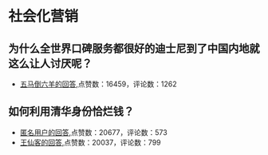 #  社会化营销 
## 为什么全世界口碑服务都很好的迪士尼到了中国内地就这么让人讨厌呢？
- [五马倒六羊的回答](https://www.zhihu.com/question/339825332/answer/836195388),点赞数：16459，评论数：1262
## 如何利用清华身份恰烂钱？
- [匿名用户的回答](https://www.zhihu.com/question/391948709/answer/1277687225),点赞数：20677，评论数：573
- [王仙客的回答](https://www.zhihu.com/question/391948709/answer/1222734681),点赞数：20037，评论数：799
